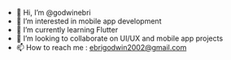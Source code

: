 - 👋 Hi, I’m @godwinebri
- 👀 I’m interested in mobile app development
- 🌱 I’m currently learning Flutter
- 💞️ I’m looking to collaborate on UI/UX and mobile app projects
- 📫 How to reach me : ebrigodwin2002@gmail.com

<!---
godwinebri/godwinebri is a ✨ special ✨ repository because its `README.md` (this file) appears on your GitHub profile.
You can click the Preview link to take a look at your changes.
--->
